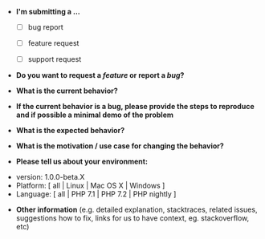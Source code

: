 
* **I'm submitting a ...**
  - [ ] bug report
  - [ ] feature request
  - [ ] support request


* **Do you want to request a *feature* or report a *bug*?**



* **What is the current behavior?**



* **If the current behavior is a bug, please provide the steps to reproduce and if possible a minimal demo of the problem**



* **What is the expected behavior?**



* **What is the motivation / use case for changing the behavior?**



* **Please tell us about your environment:**

- version: 1.0.0-beta.X
- Platform: [ all | Linux | Mac OS X | Windows ]
- Language: [ all | PHP 7.1 | PHP 7.2 | PHP nightly ]



* **Other information** (e.g. detailed explanation, stacktraces, related issues, suggestions how to fix, links for us to have context, eg. stackoverflow, etc)
